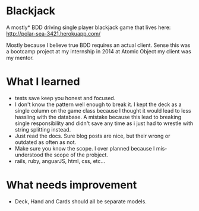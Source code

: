 Blackjack
=========

A mostly* BDD driving single player blackjack game that lives here: http://polar-sea-3421.herokuapp.com/

Mostly because I believe true BDD requires an actual client. Sense this was a 
bootcamp project at my internship in 2014 at Atomic Object my client was my
mentor.

What I learned
=============
+ tests save keep you honest and focused.
+ I don't know the pattern well enough to break it. I kept the deck as a single 
column on the game class because I thought it would lead to less hassling with
the database. A mistake because this lead to breaking single responsibility and 
didn't save any time as i just had to wrestle with string splitting instead.
+ Just read the docs. Sure blog posts are nice, but their wrong or outdated as often
as not.
+ Make sure you know the scope. I over planned because I mis-understood the scope
of the probject.
+ rails, ruby, anguarJS, html, css, etc...

What needs improvement
======================

+ Deck, Hand and Cards should all be separate models. 
